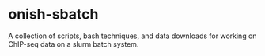 # onish-sbatch
A collection of scripts, bash techniques, and data downloads for working on ChIP-seq data on a slurm batch system.
